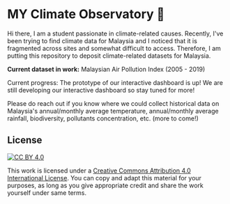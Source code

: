# MY Climate Observatory :seedling:

Hi there, I am a student passionate in climate-related causes. Recently, I've been trying to find climate data for Malaysia and I noticed that it is fragmented across sites and somewhat difficult to access. Therefore, I am putting this repository to deposit climate-related datasets for Malaysia. 

**Current dataset in work:** Malaysian Air Pollution Index (2005 - 2019)

Current progress: The prototype of our interactive dashboard is up! We are still developing our interactive dashboard so stay tuned for more!

Please do reach out if you know where we could collect historical data on Malaysia's annual/monthly average temperature, annual/monthly average rainfall, biodiversity, pollutants concentration, etc. (more to come!)

## License
[![CC BY 4.0](https://img.shields.io/badge/License-CC%20BY%204.0-lightgrey.svg)](http://creativecommons.org/licenses/by/4.0/)

This work is licensed under a [Creative Commons Attribution 4.0 International License](http://creativecommons.org/licenses/by/4.0/).
You can copy and adapt this material for your purposes, as long as you give appropriate credit and share the work yourself under same terms. 
